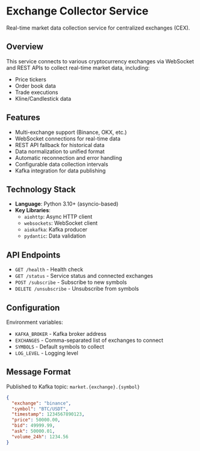 # Exchange Collector Service

Real-time market data collection service for centralized exchanges (CEX).

## Overview

This service connects to various cryptocurrency exchanges via WebSocket and REST APIs to collect real-time market data, including:
- Price tickers
- Order book data
- Trade executions
- Kline/Candlestick data

## Features

- Multi-exchange support (Binance, OKX, etc.)
- WebSocket connections for real-time data
- REST API fallback for historical data
- Data normalization to unified format
- Automatic reconnection and error handling
- Configurable data collection intervals
- Kafka integration for data publishing

## Technology Stack

- **Language**: Python 3.10+ (asyncio-based)
- **Key Libraries**:
  - `aiohttp`: Async HTTP client
  - `websockets`: WebSocket client
  - `aiokafka`: Kafka producer
  - `pydantic`: Data validation

## API Endpoints

- `GET /health` - Health check
- `GET /status` - Service status and connected exchanges
- `POST /subscribe` - Subscribe to new symbols
- `DELETE /unsubscribe` - Unsubscribe from symbols

## Configuration

Environment variables:
- `KAFKA_BROKER` - Kafka broker address
- `EXCHANGES` - Comma-separated list of exchanges to connect
- `SYMBOLS` - Default symbols to collect
- `LOG_LEVEL` - Logging level

## Message Format

Published to Kafka topic: `market.{exchange}.{symbol}`

```json
{
  "exchange": "binance",
  "symbol": "BTC/USDT",
  "timestamp": 1234567890123,
  "price": 50000.00,
  "bid": 49999.99,
  "ask": 50000.01,
  "volume_24h": 1234.56
}
```
